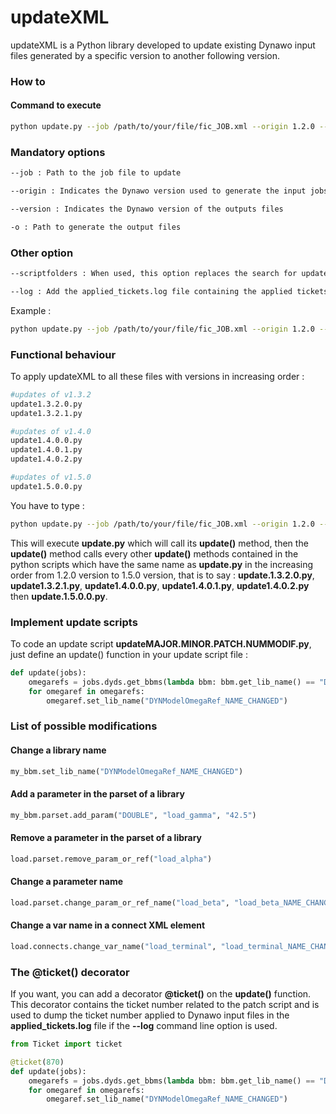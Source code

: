 # updateXML

updateXML is a Python library developed to update existing Dynawo input files generated by a specific version to another following version.

### How to

#### Command to execute

```bash
python update.py --job /path/to/your/file/fic_JOB.xml --origin 1.2.0 --version 1.5.0 -o .
```

### Mandatory options

```bash
--job : Path to the job file to update
```

```bash
--origin : Indicates the Dynawo version used to generate the input jobs
```

```bash
--version : Indicates the Dynawo version of the outputs files
```

```bash
-o : Path to generate the output files
```

### Other option

```bash
--scriptfolders : When used, this option replaces the search for update scripts in the main script folder by an update scripts search in given folders
```

```bash
--log : Add the applied_tickets.log file containing the applied tickets during the updates. The @ticket() decorator needs to be added to the update method of update scripts for the tickets to appear in applied_tickets.log. The applied_tickets.log file is created at the same place as the other outputs.
```

Example :

```bash
python update.py --job /path/to/your/file/fic_JOB.xml --origin 1.2.0 --version 1.5.0 -o . --scriptfolders updatefolder1,updatefolder2,updatefolder3 --log
```

### Functional behaviour

To apply updateXML to all these files with versions in increasing order :

```bash
#updates of v1.3.2
update1.3.2.0.py
update1.3.2.1.py

#updates of v1.4.0
update1.4.0.0.py
update1.4.0.1.py
update1.4.0.2.py

#updates of v1.5.0
update1.5.0.0.py
```

You have to type :

```bash
python update.py --job /path/to/your/file/fic_JOB.xml --origin 1.2.0 --version 1.5.0 -o .
```

This will execute **update.py** which will call its **update()** method, then the **update()** method calls every other **update()** methods contained in the python scripts which have the same name as **update.py** in the increasing order from 1.2.0 version to 1.5.0 version, that is to say : **update.1.3.2.0.py**, **update1.3.2.1.py**, **update1.4.0.0.py**, **update1.4.0.1.py**, **update1.4.0.2.py** then **update.1.5.0.0.py**.

### Implement update scripts

To code an update script **updateMAJOR.MINOR.PATCH.NUMMODIF.py**, just define an update() function in your update script file :

```python
def update(jobs):
    omegarefs = jobs.dyds.get_bbms(lambda bbm: bbm.get_lib_name() == "DYNModelOmegaRef")
    for omegaref in omegarefs:
        omegaref.set_lib_name("DYNModelOmegaRef_NAME_CHANGED")
```

### List of possible modifications

#### Change a library name

```python
my_bbm.set_lib_name("DYNModelOmegaRef_NAME_CHANGED")
```

#### Add a parameter in the parset of a library

```python
my_bbm.parset.add_param("DOUBLE", "load_gamma", "42.5")
```

#### Remove a parameter in the parset of a library

```python
load.parset.remove_param_or_ref("load_alpha")
```

#### Change a parameter name

```python
load.parset.change_param_or_ref_name("load_beta", "load_beta_NAME_CHANGED")
```

#### Change a var name in a connect XML element

```python
load.connects.change_var_name("load_terminal", "load_terminal_NAME_CHANGED")
```

### The @ticket() decorator

If you want, you can add a decorator **@ticket()** on the **update()** function. This decorator contains the ticket number related to the patch script and is used to dump the ticket number applied to Dynawo input files in the **applied_tickets.log** file if the **--log** command line option is used.

```python
from Ticket import ticket

@ticket(870)
def update(jobs):
    omegarefs = jobs.dyds.get_bbms(lambda bbm: bbm.get_lib_name() == "DYNModelOmegaRef")
    for omegaref in omegarefs:
        omegaref.set_lib_name("DYNModelOmegaRef_NAME_CHANGED")
```
